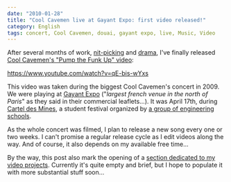 ```yaml
---
date: "2010-01-28"
title: "Cool Cavemen live at Gayant Expo: first video released!"
category: English
tags: concert, Cool Cavemen, douai, gayant expo, live, Music, Video
---
```


After several months of work, [nit-picking]({filename}/2010/remove-videotape-timecode.md) and [drama](https://twitter.com/kdeldycke/status/6158072244), I've finally released [Cool Cavemen's "Pump the Funk Up" video](https://www.youtube.com/watch?v=qE-bis-wYxs):

https://www.youtube.com/watch?v=qE-bis-wYxs

This video was taken during the biggest Cool Cavemen's concert in 2009. We were playing at [Gayant Expo](https://www.gayantexpoconcerts.com) ("_largest french venue in the north of Paris_" as they said in their commercial leaflets...). It was April 17th, during [Cartel des Mines](https://fr.wikipedia.org/wiki/Cartel_des_Mines), a student festival organized by [a group of engineering schools](https://wikipedia.org/wiki/Ecole_des_Mines).

As the whole concert was filmed, I plan to release a new song every one or two weeks. I can't promise a regular release cycle as I edit videos along the way. And of course, it also depends on my available free time...

By the way, this post also mark the opening of a [section dedicated to my video projects]({tag}video). Currently it's quite empty and brief, but I hope to populate it with more substantial stuff soon...
